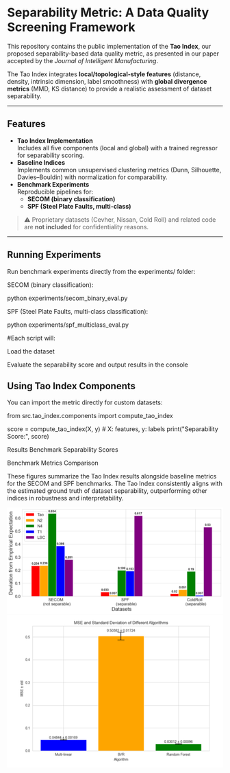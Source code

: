 # Separability Metric: A Data Quality Screening Framework

This repository contains the public implementation of the **Tao Index**, our proposed separability-based data quality metric, as presented in our paper accepted by the *Journal of Intelligent Manufacturing*.  

The Tao Index integrates **local/topological-style features** (distance, density, intrinsic dimension, label smoothness) with **global divergence metrics** (MMD, KS distance) to provide a realistic assessment of dataset separability.

---

## Features
- **Tao Index Implementation**  
  Includes all five components (local and global) with a trained regressor for separability scoring.
- **Baseline Indices**  
  Implements common unsupervised clustering metrics (Dunn, Silhouette, Davies–Bouldin) with normalization for comparability.
- **Benchmark Experiments**  
  Reproducible pipelines for:
  - **SECOM (binary classification)**  
  - **SPF (Steel Plate Faults, multi-class)**  

> ⚠️ Proprietary datasets (Cevher, Nissan, Cold Roll) and related code are **not included** for confidentiality reasons.

---

## Running Experiments

Run benchmark experiments directly from the experiments/ folder:

SECOM (binary classification):

python experiments/secom_binary_eval.py


SPF (Steel Plate Faults, multi-class classification):

python experiments/spf_multiclass_eval.py


#Each script will:

Load the dataset

Evaluate the separability score and output results in the console

## Using Tao Index Components

You can import the metric directly for custom datasets:

from src.tao_index.components import compute_tao_index

score = compute_tao_index(X, y)  # X: features, y: labels
print("Separability Score:", score)

Results
Benchmark Separability Scores

Benchmark Metrics Comparison

These figures summarize the Tao Index results alongside baseline metrics for the SECOM and SPF benchmarks.
The Tao Index consistently aligns with the estimated ground truth of dataset separability, outperforming other indices in robustness and interpretability.

<img src="Plots/separability_scores.pdf" alt="Separability Scores" width="600"/>
<img src="Plots/mse_performance.pdf" alt="Performance" width="600"/>
